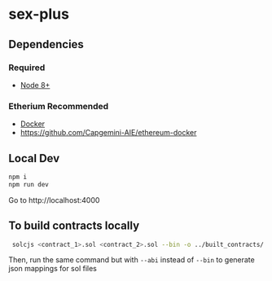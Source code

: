 # sex-plus

## Dependencies

### Required

 - [Node 8+](https://nodejs.org)

### Etherium Recommended

 - [Docker](https://www.docker.com/community-edition)
 - https://github.com/Capgemini-AIE/ethereum-docker

## Local Dev

```bash
npm i
npm run dev
```

Go to http://localhost:4000


## To build contracts locally
```bash
 solcjs <contract_1>.sol <contract_2>.sol --bin -o ../built_contracts/
```

Then, run the same command but with `--abi` instead of `--bin` to generate json mappings for sol files
